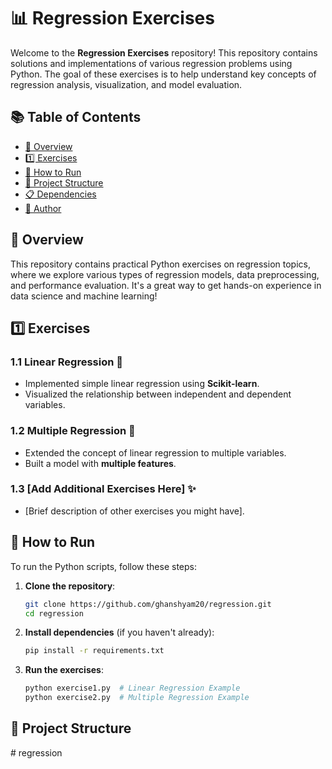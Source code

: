 # 📊 Regression Exercises

Welcome to the **Regression Exercises** repository! This repository contains solutions and implementations of various regression problems using Python. The goal of these exercises is to help understand key concepts of regression analysis, visualization, and model evaluation.

## 📚 Table of Contents

- [📌 Overview](#-overview)
- [1️⃣ Exercises](#1-exercises)
- [🚀 How to Run](#-how-to-run)
- [📂 Project Structure](#-project-structure)
- [📋 Dependencies](#-dependencies)
- [👤 Author](#-author)

## 📌 Overview

This repository contains practical Python exercises on regression topics, where we explore various types of regression models, data preprocessing, and performance evaluation. It's a great way to get hands-on experience in data science and machine learning!

## 1️⃣ Exercises

### 1.1 Linear Regression 🚀
- Implemented simple linear regression using **Scikit-learn**.
- Visualized the relationship between independent and dependent variables.

### 1.2 Multiple Regression 🔢
- Extended the concept of linear regression to multiple variables.
- Built a model with **multiple features**.

### 1.3 [Add Additional Exercises Here] ✨
- [Brief description of other exercises you might have].

## 🚀 How to Run

To run the Python scripts, follow these steps:

1. **Clone the repository**:
    ```bash
    git clone https://github.com/ghanshyam20/regression.git
    cd regression
    ```

2. **Install dependencies** (if you haven't already):
    ```bash
    pip install -r requirements.txt
    ```

3. **Run the exercises**:
    ```bash
    python exercise1.py  # Linear Regression Example
    python exercise2.py  # Multiple Regression Example
    ```

## 📂 Project Structure

#   r e g r e s s i o n  
 